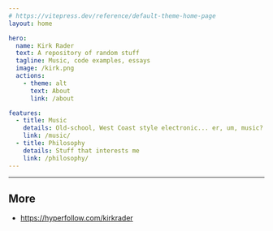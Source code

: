 ```yaml
---
# https://vitepress.dev/reference/default-theme-home-page
layout: home

hero:
  name: Kirk Rader
  text: A repository of random stuff
  tagline: Music, code examples, essays
  image: /kirk.png
  actions:
    - theme: alt
      text: About
      link: /about

features:
  - title: Music
    details: Old-school, West Coast style electronic... er, um, music?
    link: /music/
  - title: Philosophy
    details: Stuff that interests me
    link: /philosophy/
---
```


---

<style scoped>
    th, td {
        border: none;
    }
</style>

## More

- <https://hyperfollow.com/kirkrader>
